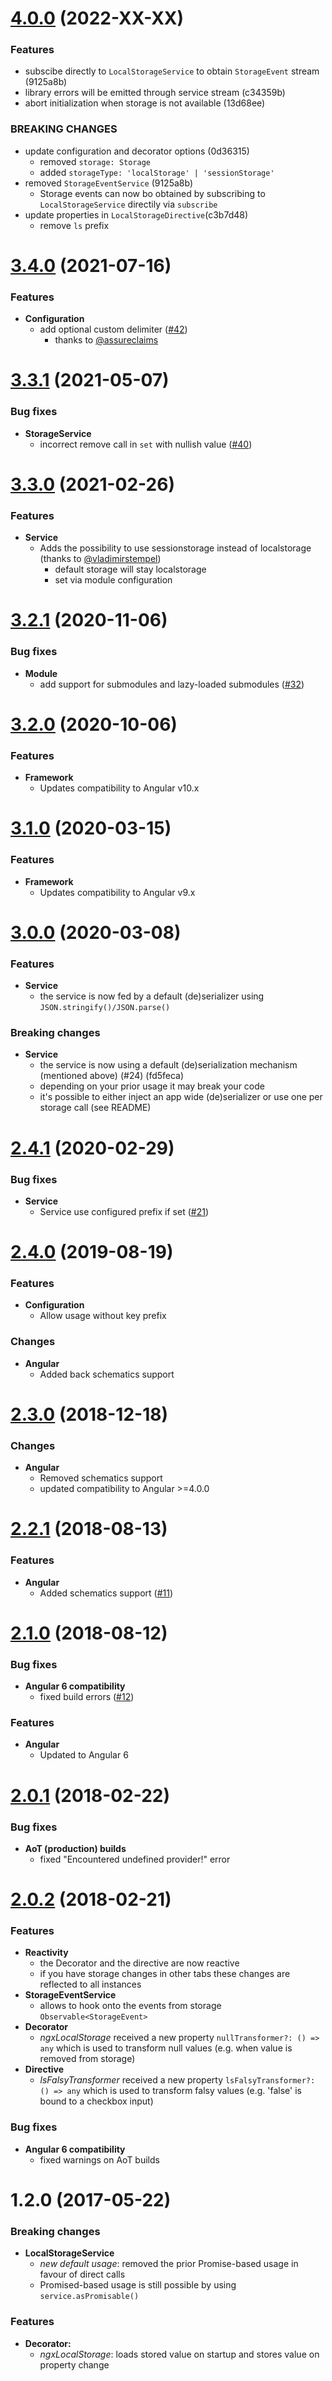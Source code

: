 <a name="4.0.0"></a>

# [4.0.0](https://github.com/bohoffi/ngx-localstorage/compare/3.4.0...4.0.0) (2022-XX-XX)

### Features

* subscibe directly to `LocalStorageService` to obtain `StorageEvent` stream (9125a8b)
* library errors will be emitted through service stream (c34359b)
* abort initialization when storage is not available (13d68ee)

### BREAKING CHANGES

* update configuration and decorator options (0d36315)
  * removed `storage: Storage`
  * added `storageType: 'localStorage' | 'sessionStorage'`
* removed `StorageEventService` (9125a8b)
  * Storage events can now bo obtained by subscribing to `LocalStorageService` directily via `subscribe`
* update properties in `LocalStorageDirective`(c3b7d48)
  * remove `ls` prefix


<a name="3.4.0"></a>
# [3.4.0](https://github.com/bohoffi/ngx-localstorage/compare/3.3.1...3.4.0) (2021-07-16)

### Features

* **Configuration**
  * add optional custom delimiter ([#42](https://github.com/bohoffi/ngx-localstorage/pull/42))
    * thanks to [@assureclaims](https://github.com/assureclaims)

<a name="3.3.1"></a>
# [3.3.1](https://github.com/bohoffi/ngx-localstorage/compare/3.3.0...3.3.1) (2021-05-07)

### Bug fixes

* **StorageService**
  * incorrect remove call in `set` with nullish value ([#40](https://github.com/bohoffi/ngx-localstorage/issues/40))

<a name="3.3.0"></a>
# [3.3.0](https://github.com/bohoffi/ngx-localstorage/compare/3.2.1...3.3.0) (2021-02-26)
### Features

* **Service**
  * Adds the possibility to use sessionstorage instead of localstorage (thanks to [@vladimirstempel](https://github.com/vladimirstempel))
    * default storage will stay localstorage
    * set via module configuration

<a name="3.2.1"></a>
# [3.2.1](https://github.com/bohoffi/ngx-localstorage/compare/3.2.0...3.2.1) (2020-11-06)

### Bug fixes

* **Module**
  * add support for submodules and lazy-loaded submodules ([#32](https://github.com/bohoffi/ngx-localstorage/issues/32))

<a name="3.2.0"></a>
# [3.2.0](https://github.com/bohoffi/ngx-localstorage/compare/3.1.0...3.2.0) (2020-10-06)

### Features

* **Framework**
  * Updates compatibility to Angular v10.x

<a name="3.1.0"></a>
# [3.1.0](https://github.com/bohoffi/ngx-localstorage/compare/3.0.0...3.1.0) (2020-03-15)

### Features

* **Framework**
  * Updates compatibility to Angular v9.x

<a name="3.0.0"></a>
# [3.0.0](https://github.com/bohoffi/ngx-localstorage/compare/2.4.1...3.0.0) (2020-03-08)

### Features

* **Service**
  * the service is now fed by a default (de)serializer using `JSON.stringify()/JSON.parse()`

### Breaking changes

* **Service**
  * the service is now using a default (de)serialization mechanism (mentioned above) (#24) (fd5feca)
  * depending on your prior usage it may break your code
  * it's possible to either inject an app wide (de)serializer or use one per storage call (see README)

<a name="2.4.1"></a>
# [2.4.1](https://github.com/bohoffi/ngx-localstorage/compare/2.4.0...2.4.1) (2020-02-29)

### Bug fixes

* **Service**
  * Service use configured prefix if set ([#21](https://github.com/bohoffi/ngx-localstorage/issues/21))

<a name="2.4.0"></a>
# [2.4.0](https://github.com/bohoffi/ngx-localstorage/compare/2.3.0...2.4.0) (2019-08-19)

### Features

* **Configuration**
  * Allow usage without key prefix

### Changes

* **Angular**
  * Added back schematics support

<a name="2.3.0"></a>
# [2.3.0](https://github.com/bohoffi/ngx-localstorage/compare/2.2.1...2.3.0) (2018-12-18)

### Changes

* **Angular**
  * Removed schematics support
  * updated compatibility to Angular >=4.0.0

<a name="2.2.1"></a>
# [2.2.1](https://github.com/bohoffi/ngx-localstorage/compare/2.1.0...2.2.1) (2018-08-13)

### Features

* **Angular**
  * Added schematics support ([#11](https://github.com/bohoffi/ngx-localstorage/issues/11))

<a name="2.1.0"></a>
# [2.1.0](https://github.com/bohoffi/ngx-localstorage/compare/2.0.1...2.1.0) (2018-08-12)

### Bug fixes

* **Angular 6 compatibility**
  * fixed build errors ([#12](https://github.com/bohoffi/ngx-localstorage/issues/12))

### Features

* **Angular**
  * Updated to Angular 6


<a name="2.0.1"></a>
# [2.0.1](https://github.com/bohoffi/ngx-localstorage/compare/2.0.0...2.0.1) (2018-02-22)

### Bug fixes

* **AoT (production) builds**
  * fixed "Encountered undefined provider!" error

<a name="2.0.0"></a>
# [2.0.2](https://github.com/bohoffi/ngx-localstorage/compare/1.2.0...2.0.0) (2018-02-21)

### Features

* **Reactivity**
  * the Decorator and the directive are now reactive
  * if you have storage changes in other tabs these changes are reflected to all instances
* **StorageEventService**
  * allows to hook onto the events from storage `Observable<StorageEvent>`
* **Decorator**
  * _ngxLocalStorage_ received a new property `nullTransformer?: () => any` which is used to transform null values (e.g. when value is removed from storage)
* **Directive**
  * _lsFalsyTransformer_ received a new property `lsFalsyTransformer?: () => any` which is used to transform falsy values (e.g. 'false' is bound to a checkbox input)

### Bug fixes

* **Angular 6 compatibility**
  * fixed warnings on AoT builds

<a name="1.2.0"></a>
# 1.2.0 (2017-05-22)

### Breaking changes

* **LocalStorageService**
  * _new default usage_: removed the prior Promise-based usage in favour of direct calls
  * Promised-based usage is still possible by using `service.asPromisable()`

### Features

* **Decorator:**
  * _ngxLocalStorage_: loads stored value on startup and stores value on property change
